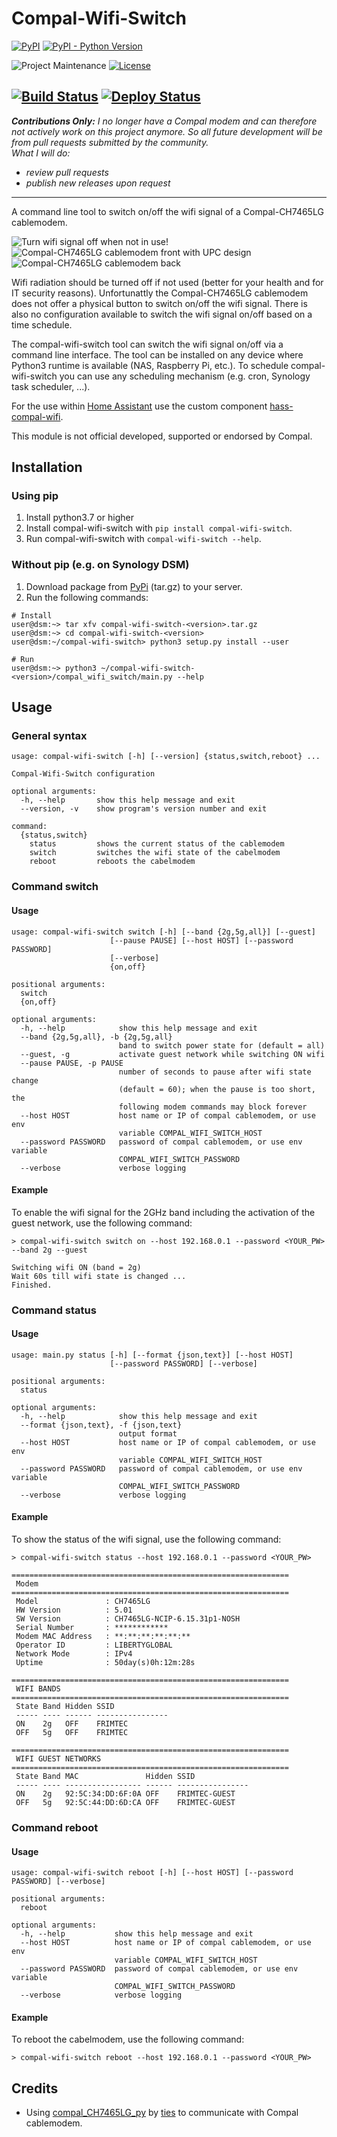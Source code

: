 # Compal-Wifi-Switch
[![PyPI][pypi-shield]][pypi]
[![PyPI - Python Version][pypi-python-version-shield]][pypi]

![Project Maintenance][maintenance-shield]
[![License][license-shield]][license]

[![Build Status][build-status-shield]][build-status]
[![Deploy Status][deploy-status-shield]][deploy-status]
---
**_Contributions Only:_**
_I no longer have a Compal modem and can therefore not actively work on this project anymore. 
So all future development will be from pull requests submitted by the community.  
What I will do:_
* _review pull requests_
* _publish new releases upon request_
---

A command line tool to switch on/off the wifi signal of a Compal-CH7465LG cablemodem.

![Turn wifi signal off when not in use!](images/icon.png)
![Compal-CH7465LG cablemodem front with UPC design](images/compal_modem-front-upc-design.png)
![Compal-CH7465LG cablemodem back](images/compal_modem_back.png)

Wifi radiation should be turned off if not used (better for your health and for IT security reasons). 
Unfortunattly the Compal-CH7465LG cablemodem does not offer a physical button to switch on/off the wifi signal.
There is also no configuration available to switch the wifi signal on/off based on a time schedule.

The compal-wifi-switch tool can switch the wifi signal on/off via a command line interface. 
The tool can be installed on any device where Python3 runtime is available (NAS, Raspberry Pi, etc.). 
To schedule compal-wifi-switch you can use any scheduling mechanism (e.g. cron, Synology task scheduler, ...).

For the use within [Home Assistant][home-assistant] use the custom component [hass-compal-wifi][hass-compal-wifi].

This module is not official developed, supported or endorsed by Compal.

## Installation
### Using pip
1. Install python3.7 or higher
1. Install compal-wifi-switch with ```pip install compal-wifi-switch```.
1. Run compal-wifi-switch with ```compal-wifi-switch --help```.

### Without pip (e.g. on Synology DSM)
1. Download package from [PyPi][pypi-files] (tar.gz) to your server.
1. Run the following commands:
```
# Install
user@dsm:~> tar xfv compal-wifi-switch-<version>.tar.gz
user@dsm:~> cd compal-wifi-switch-<version>
user@dsm:~/compal-wifi-switch> python3 setup.py install --user

# Run
user@dsm:~> python3 ~/compal-wifi-switch-<version>/compal_wifi_switch/main.py --help
```

## Usage

### General syntax
```
usage: compal-wifi-switch [-h] [--version] {status,switch,reboot} ...

Compal-Wifi-Switch configuration

optional arguments:
  -h, --help       show this help message and exit
  --version, -v    show program's version number and exit

command:
  {status,switch}
    status         shows the current status of the cablemodem
    switch         switches the wifi state of the cabelmodem  
    reboot         reboots the cabelmodem      
```

### Command switch
#### Usage
```
usage: compal-wifi-switch switch [-h] [--band {2g,5g,all}] [--guest]
                      [--pause PAUSE] [--host HOST] [--password PASSWORD]
                      [--verbose]
                      {on,off}

positional arguments:
  switch
  {on,off}

optional arguments:
  -h, --help            show this help message and exit
  --band {2g,5g,all}, -b {2g,5g,all}
                        band to switch power state for (default = all)
  --guest, -g           activate guest network while switching ON wifi
  --pause PAUSE, -p PAUSE
                        number of seconds to pause after wifi state change
                        (default = 60); when the pause is too short, the
                        following modem commands may block forever
  --host HOST           host name or IP of compal cablemodem, or use env
                        variable COMPAL_WIFI_SWITCH_HOST
  --password PASSWORD   password of compal cablemodem, or use env variable
                        COMPAL_WIFI_SWITCH_PASSWORD
  --verbose             verbose logging
```
#### Example
To enable the wifi signal for the 2GHz band including the activation of the guest network, use the following command:
```
> compal-wifi-switch switch on --host 192.168.0.1 --password <YOUR_PW> --band 2g --guest

Switching wifi ON (band = 2g)
Wait 60s till wifi state is changed ...
Finished.
```

### Command status
#### Usage
```
usage: main.py status [-h] [--format {json,text}] [--host HOST]
                      [--password PASSWORD] [--verbose]

positional arguments:
  status

optional arguments:
  -h, --help            show this help message and exit
  --format {json,text}, -f {json,text}
                        output format
  --host HOST           host name or IP of compal cablemodem, or use env
                        variable COMPAL_WIFI_SWITCH_HOST
  --password PASSWORD   password of compal cablemodem, or use env variable
                        COMPAL_WIFI_SWITCH_PASSWORD
  --verbose             verbose logging
```

#### Example
To show the status of the wifi signal, use the following command:
```
> compal-wifi-switch status --host 192.168.0.1 --password <YOUR_PW>

==============================================================
 Modem
==============================================================
 Model               : CH7465LG
 HW Version          : 5.01
 SW Version          : CH7465LG-NCIP-6.15.31p1-NOSH
 Serial Number       : ************
 Modem MAC Address   : **:**:**:**:**:**
 Operator ID         : LIBERTYGLOBAL
 Network Mode        : IPv4
 Uptime              : 50day(s)0h:12m:28s

==============================================================
 WIFI BANDS
==============================================================
 State Band Hidden SSID
 ----- ---- ------ ----------------
 ON    2g   OFF    FRIMTEC
 OFF   5g   OFF    FRIMTEC

==============================================================
 WIFI GUEST NETWORKS
==============================================================
 State Band MAC               Hidden SSID
 ----- ---- ----------------- ------ ----------------
 ON    2g   92:5C:34:DD:6F:0A OFF    FRIMTEC-GUEST
 OFF   5g   92:5C:44:DD:6D:CA OFF    FRIMTEC-GUEST

```

### Command reboot
#### Usage
```
usage: compal-wifi-switch reboot [-h] [--host HOST] [--password PASSWORD] [--verbose]

positional arguments:
  reboot

optional arguments:
  -h, --help           show this help message and exit
  --host HOST          host name or IP of compal cablemodem, or use env
                       variable COMPAL_WIFI_SWITCH_HOST
  --password PASSWORD  password of compal cablemodem, or use env variable
                       COMPAL_WIFI_SWITCH_PASSWORD
  --verbose            verbose logging
```

#### Example
To reboot the cabelmodem, use the following command:
```
> compal-wifi-switch reboot --host 192.168.0.1 --password <YOUR_PW>
```

## Credits
* Using [compal_CH7465LG_py][compal-CH7465LG-py] by [ties][github-ties] to communicate with Compal cablemodem.


[maintenance-shield]: https://img.shields.io/maintenance/no/2023.svg
[license-shield]: https://img.shields.io/github/license/frimtec/compal-wifi-switch.svg
[license]: https://opensource.org/licenses/Apache-2.0
[pypi-shield]: https://img.shields.io/pypi/v/compal-wifi-switch.svg 
[pypi-python-version-shield]: https://img.shields.io/pypi/pyversions/compal-wifi-switch.svg 
[pypi]: https://pypi.org/project/compal-wifi-switch/
[pypi-files]: https://pypi.org/project/compal-wifi-switch/#files
[build-status-shield]: https://github.com/frimtec/compal-wifi-switch/workflows/Build/badge.svg
[build-status]: https://github.com/frimtec/compal-wifi-switch/actions?query=workflow%3ABuild
[deploy-status-shield]: https://github.com/frimtec/compal-wifi-switch/workflows/Deploy%20release/badge.svg
[deploy-status]: https://github.com/frimtec/compal-wifi-switch/actions?query=workflow%3A%22Deploy+release%22
[home-assistant]: https://www.home-assistant.io/
[hass-compal-wifi]: https://github.com/frimtec/hass-compal-wifi
[compal-CH7465LG-py]: https://github.com/ties/compal_CH7465LG_py
[github-ties]: https://github.com/ties/
